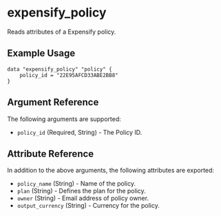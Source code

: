 # expensify_policy

Reads attributes of a Expensify policy.


## Example Usage

```
data "expensify_policy" "policy" {
    policy_id = "22E95AFCD33ABE2BB8"
}
```


## Argument Reference

The following arguments are supported:

* `policy_id` (Required, String) - The Policy ID.


## Attribute Reference

In addition to the above arguments, the following attributes are exported:

* `policy_name` (String) - Name of the policy.
* `plan` (String) - Defines the plan for the policy.
* `owner` (String) - Email address of policy owner.
* `output_currency` (String) - Currency for the policy.
